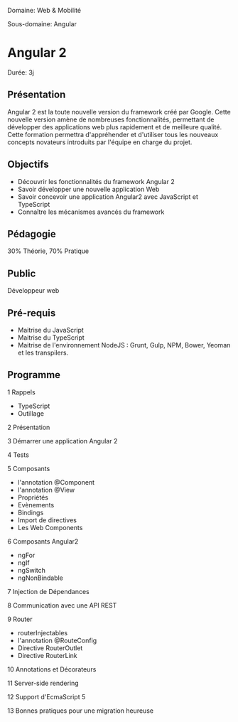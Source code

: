 Domaine: Web & Mobilité

Sous-domaine: Angular

# Angular 2

Durée: 3j

## Présentation
Angular 2 est la toute nouvelle version du framework créé par Google. Cette nouvelle version amène de nombreuses fonctionnalités, permettant de développer des applications web plus rapidement et de meilleure qualité. Cette formation permettra d'appréhender et d'utiliser tous les nouveaux concepts novateurs introduits par l'équipe en charge du projet. 

## Objectifs
- Découvrir les fonctionnalités du framework Angular 2
- Savoir développer une nouvelle application Web
- Savoir concevoir une application Angular2 avec JavaScript et TypeScript
- Connaître les mécanismes avancés du framework


## Pédagogie
30% Théorie, 70% Pratique

## Public
Développeur web

## Pré-requis
- Maitrise du JavaScript
- Maitrise du TypeScript
- Maitrise de l'environnement NodeJS : Grunt, Gulp, NPM, Bower, Yeoman et les transpilers.

## Programme
1 Rappels
  * TypeScript
  * Outillage

2 Présentation

3 Démarrer une application Angular 2

4 Tests

5 Composants
  * l'annotation @Component
  * l'annotation @View
  * Propriétés
  * Evènements
  * Bindings
  * Import de directives 
  * Les Web Components

6 Composants Angular2
  * ngFor
  * ngIf
  * ngSwitch
  * ngNonBindable

7 Injection de Dépendances

8 Communication avec une API REST

9 Router  
  * routerInjectables
  * l'annotation @RouteConfig
  * Directive RouterOutlet
  * Directive RouterLink

10 Annotations et Décorateurs

11 Server-side rendering

12 Support d'EcmaScript 5

13 Bonnes pratiques pour une migration heureuse
